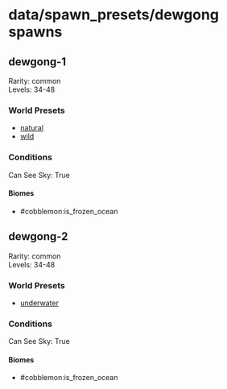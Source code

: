 # data/spawn_presets/dewgong spawns  
  
## dewgong-1  
Rarity: common  
Levels: 34-48  
  
### World Presets  
* [natural](/data/world_presets/natural.md)  
* [wild](/data/world_presets/wild.md)  
  
### Conditions  
Can See Sky: True  
  
#### Biomes  
  * #cobblemon:is_frozen_ocean
  
  
## dewgong-2  
Rarity: common  
Levels: 34-48  
  
### World Presets  
* [underwater](/data/world_presets/underwater.md)  
  
### Conditions  
Can See Sky: True  
  
#### Biomes  
  * #cobblemon:is_frozen_ocean
  
